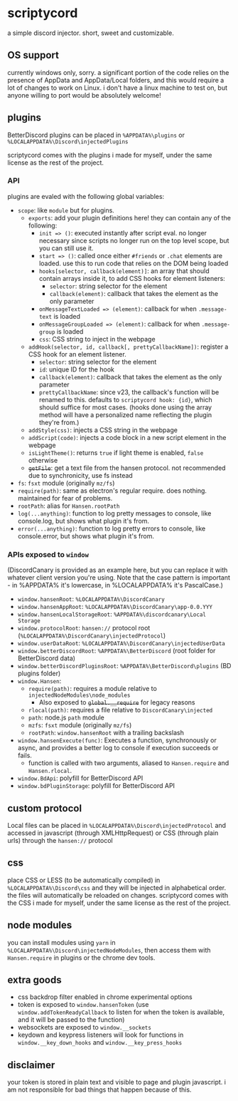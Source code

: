 # scriptycord
a simple discord injector. short, sweet and customizable.

## OS support
currently windows only, sorry. a significant portion of the code relies on the presence of AppData and
AppData/Local folders, and this would require a lot of changes to work on Linux. i don't have a linux
machine to test on, but anyone willing to port would be absolutely welcome!

## plugins
BetterDiscord plugins can be placed in `%APPDATA%\plugins` or `%LOCALAPPDATA%\Discord\injectedPlugins`

scriptycord comes with the plugins i made for myself, under the same license as the rest of the project.

### API
plugins are evaled with the following global variables:
* `scope`: like `module` but for plugins.
  * `exports`: add your plugin definitions here! they can contain any of the following:
    * `init => ()`: executed instantly after script eval. no longer necessary since scripts no longer run
      on the top level scope, but you can still use it.
    * `start => ()`: called once either `#friends` or `.chat` elements are loaded. use this to run code that
      relies on the DOM being loaded
    * `hooks[selector, callback(element)]`: an array that should contain arrays inside it, to add CSS
    	hooks for element listeners:
    	* `selector`: string selector for the element
      * `callback(element)`: callback that takes the element as the only parameter
    * `onMessageTextLoaded => (element)`: callback for when `.message-text` is loaded
    * `onMessageGroupLoaded => (element)`: callback for when `.message-group` is loaded
    * `css`: CSS string to inject in the webpage
  * `addHook(selector, id, callback[, prettyCallbackName])`: register a CSS hook for an element listener.
    * `selector`: string selector for the element
    * `id`: unique ID for the hook
    * `callback(element)`: callback that takes the element as the only parameter
    * `prettyCallbackName`: since v23, the callback's function will be renamed to this. defaults to
      `scriptycord hook: {id}`, which should suffice for most cases. (hooks done using the array method
      will have a personalized name reflecting the plugin they're from.)
  * `addStyle(css)`: injects a CSS string in the webpage
  * `addScript(code)`: injects a code block in a new script element in the webpage
  * `isLightTheme()`: returns `true` if light theme is enabled, `false` otherwise
  * ~~`getFile`~~: get a text file from the hansen protocol. not recommended due to synchronicity, use fs
    instead
* `fs`: `fsxt` module (originally `mz/fs`)
* `require(path)`: same as electron's regular require. does nothing. maintained for fear of problems.
* `rootPath`: alias for `Hansen.rootPath`
* `log(...anything)`: function to log pretty messages to console, like console.log, but shows what plugin
  it's from.
* `error(...anything)`: function to log pretty errors to console, like console.error, but shows what plugin
  it's from.

### APIs exposed to `window`
(DiscordCanary is provided as an example here, but you can replace it with whatever client version you're
using. Note that the case pattern is important - in %APPDATA% it's lowercase, in %LOCALAPPDATA% it's PascalCase.)
* `window.hansenRoot`: `%LOCALAPPDATA%\DiscordCanary`
* `window.hansenAppRoot`: `%LOCALAPPDATA%\DiscordCanary\app-0.0.YYY`
* `window.hansenLocalStorageRoot`: `%APPDATA%\discordcanary\Local Storage`
* `window.protocolRoot`: `hansen://` protocol root (`%LOCALAPPDATA%\DiscordCanary\injectedProtocol`)
* `window.userDataRoot`: `%LOCALAPPDATA%\DiscordCanary\injectedUserData`
* `window.betterDiscordRoot`: `%APPDATA%\BetterDiscord` (root folder for BetterDiscord data)
* `window.betterDiscordPluginsRoot`: `%APPDATA%\BetterDiscord\plugins` (BD plugins folder)
* `window.Hansen`: 
  * `require(path)`: requires a module relative to `injectedNodeModules\node_modules`
    * Also exposed to ~~`global.__require`~~ for legacy reasons
  * `rlocal(path)`: requires a file relative to `DiscordCanary\injected`
  * `path`: node.js `path` module
  * `mzfs`: `fsxt` module (originally `mz/fs`)
  * `rootPath`: `window.hansenRoot` with a trailing backslash
* `window.hansenExecute(func)`: Executes a function, synchronously or async, and provides a better log to console
  if execution succeeds or fails.
  * function is called with two arguments, aliased to `Hansen.require` and `Hansen.rlocal`.
* `window.BdApi`: polyfill for BetterDiscord API
* `window.bdPluginStorage`: polyfill for BetterDiscord API

## custom protocol
Local files can be placed in `%LOCALAPPDATA%\Discord\injectedProtocol` and accessed in javascript
(through XMLHttpRequest) or CSS (through plain urls) through the `hansen://` protocol

## css
place CSS or LESS (to be automatically compiled) in `%LOCALAPPDATA%\Discord\css` and they will be injected
in alphabetical order. the files will automatically be reloaded on changes. scriptycord comes with the CSS
i made for myself, under the same license as the rest of the project.

## node modules
you can install modules using `yarn` in `%LOCALAPPDATA%\Discord\injectedNodeModules`, then access them with
`Hansen.require` in plugins or the chrome dev tools.

## extra goods
* css backdrop filter enabled in chrome experimental options
* token is exposed to `window.hansenToken` (use `window.addTokenReadyCallback` to listen for when the token
  is available, and it will be passed to the function)
* websockets are exposed to `window.__sockets`
* keydown and keypress listeners will look for functions in `window.__key_down_hooks` and
  `window.__key_press_hooks` 
  
## disclaimer
your token is stored in plain text and visible to page and plugin javascript. i am not responsible for bad
things that happen because of this.
